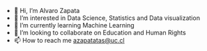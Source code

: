 - 👋 Hi, I’m Alvaro Zapata
- 👀 I’m interested in Data Science, Statistics and Data visualization
- 🌱 I’m currently learning Machine Learning
- 💞️ I’m looking to collaborate on Education and Human Rights
- 📫 How to reach me azapatatas@uc.cl 

<!---
azapatas/azapatas is a ✨ special ✨ repository because its `README.md` (this file) appears on your GitHub profile.
You can click the Preview link to take a look at your changes.
--->
